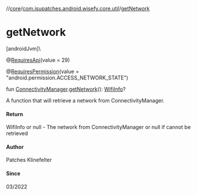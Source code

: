 //[core](../../index.md)/[com.isupatches.android.wisefy.core.util](index.md)/[getNetwork](get-network.md)

# getNetwork

[androidJvm]\

@[RequiresApi](https://developer.android.com/reference/kotlin/androidx/annotation/RequiresApi.html)(value = 29)

@[RequiresPermission](https://developer.android.com/reference/kotlin/androidx/annotation/RequiresPermission.html)(value = &quot;android.permission.ACCESS_NETWORK_STATE&quot;)

fun [ConnectivityManager](https://developer.android.com/reference/kotlin/android/net/ConnectivityManager.html).[getNetwork](get-network.md)(): [WifiInfo](https://developer.android.com/reference/kotlin/android/net/wifi/WifiInfo.html)?

A function that will retrieve a network from ConnectivityManager.

#### Return

WifiInfo or null - The network from ConnectivityManager or null if cannot be retrieved

#### Author

Patches Klinefelter

#### Since

03/2022
